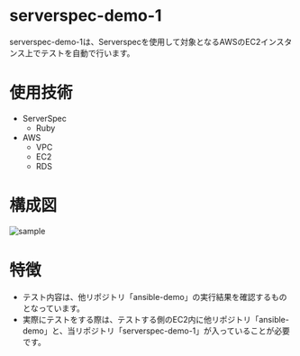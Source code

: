 # serverspec-demo-1
serverspec-demo-1は、Serverspecを使用して対象となるAWSのEC2インスタンス上でテストを自動で行います。  
# 使用技術
- ServerSpec
  - Ruby
- AWS
  - VPC
  - EC2
  - RDS
# 構成図
![sample]()  
# 特徴
- テスト内容は、他リポジトリ「ansible-demo」の実行結果を確認するものとなっています。
- 実際にテストをする際は、テストする側のEC2内に他リポジトリ「ansible-demo」と、当リポジトリ「serverspec-demo-1」が入っていることが必要です。
